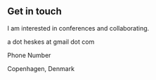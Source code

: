 ## Get in touch

I am interested in conferences and collaborating.

a dot heskes at gmail dot com

Phone Number

Copenhagen, Denmark

<a href="#" class="social-network facebook"></a>
<a href="#" class="social-network pinterest"></a>
<a href="#" class="social-network flickr"></a>
<a href="#" class="social-network dribbble"></a>
<a href="#" class="social-network twitter"></a>
<a href="#" class="social-network apple"></a>
<a href="#" class="social-network skype"></a>
<a href="#" class="social-network tumblr"></a>
<a href="#" class="social-network vimeo"></a>